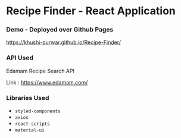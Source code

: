 # Recipe Finder - React Application

### Demo - Deployed over Github Pages 
https://khushi-purwar.github.io/Recipe-Finder/

### API Used
Edamam Recipe Search API

Link : https://www.edamam.com/

### Libraries Used

* `styled-components`
* `axios`
* `react-scripts`
* `material-ui`
